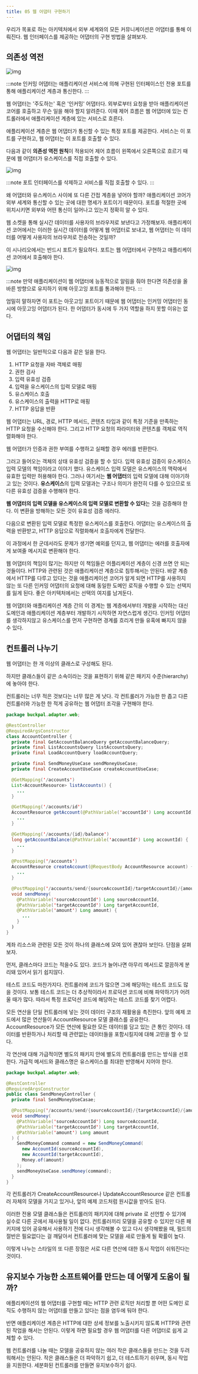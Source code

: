 ```yaml
---
title: 05 웹 어댑터 구현하기
---
```


우리가 목표로 하는 아키텍처에서 외부 세계와의 모든 커뮤니케이션은 어댑터를 통해 이뤄진다. 웹 인터페이스를 제공하는 어댑터의 구현 방법을 살펴보자.

## 의존성 역전

![img](./images/5.1.png)

:::note
인커밍 어댑터는 애플리케이션 서비스에 의해 구현된 인터페이스인 전용 포트를 통해 애플리케이션 계층과 통신한다.
:::

웹 어댑터는 '주도하는' 혹은 '인커밍' 어댑터다. 외부로부터 요청을 받아 애플리케이션 코어를 호출하고 무슨 일을 해야 할지 알려준다. 이때 제어 흐름은 웹 어댑터에 있는 컨트롤러에서 애플리케이션 계층에 있는 서비스로 흐른다.

애플리케이션 계층은 웹 어댑터가 통신할 수 있는 특정 포트를 제공한다. 서비스는 이 포트를 구현하고, 웹 어댑터는 이 포트를 호출할 수 있다.

다음과 같이 **의존성 역전 원칙**이 적용되어 제어 흐름이 왼쪽에서 오른쪽으로 흐르기 때문에 웹 어댑터가 유스케이스를 직접 호출할 수 있다.

![img](./images/5.2.png)

:::note
포트 인터페이스를 삭제하고 서비스를 직접 호출할 수 있다.
:::

왜 어댑터와 유스케이스 사이에 또 다른 간접 계층을 넣어야 할까? 애플리케이션 코어가 외부 세계와 통신할 수 있는 곳에 대한 명세가 포트이기 때문이다. 포트를 적절한 곳에 위치시키면 외부와 어떤 통신이 일어나고 있는지 정확히 알 수 있다.

웹 소켓을 통해 실시간 데이터를 사용자의 브라우저로 보낸다고 가정해보자. 애플리케이션 코어에서는 이러한 실시간 데이터를 어떻게 웹 어댑터로 보내고, 웹 어댑터는 이 데이터를 어떻게 사용자의 브라우저로 전송하는 것일까?

이 시나리오에서는 반드시 포트가 필요하다. 포트는 웹 어댑터에서 구현하고 애플리케이션 코어에서 호출해야 한다.

![img](./images/5.3.png)

:::note
만약 애플리케이션이 웹 어댑터에 능동적으로 알림을 줘야 한다면 의존성을 올바른 방향으로 유지하기 위해 아웃고잉 포트를 통과해야 한다.
:::

엄밀히 말하자면 이 포트는 아웃고잉 포트이기 때문에 웹 어댑터는 인커밍 어댑터인 동시에 아웃고잉 어댑터가 된다. 한 어댑터가 동시에 두 가지 역할을 하지 못할 이유는 없다.

## 어댑터의 책임

웹 어댑터는 일반적으로 다음과 같은 일을 한다.

1. HTTP 요청을 자바 객체로 매핑
2. 권한 검사
3. 입력 유효성 검증
4. 입력을 유스케이스의 입력 모델로 매핑
5. 유스케이스 호출
6. 유스케이스의 출력을 HTTP로 매핑
7. HTTP 응답을 반환

웹 어댑터는 URL, 경로, HTTP 메서드, 콘텐츠 타입과 같이 특정 기준을 만족하는 HTTP 요청을 수신해야 한다. 그리고 HTTP 요청의 파라미터와 콘텐츠를 객체로 역직렬화해야 한다.

웹 어댑터가 인증과 권한 부여를 수행하고 실패할 경우 에러를 반환한다.

그러고 들어오는 객체의 상태 유효성 검증을 할 수 있다. 입력 유효성 검증이 유스케이스 입력 모델의 책임이라고 이야기 했다. 유스케이스 입력 모델은 유스케이스의 맥락에서 유효한 입력만 허용해야 한다. 그러나 여기서는 **웹 어댑터**의 입력 모델에 대해 이야기하고 있는 것이다. **유스케이스**의 입력 모델과는 구조나 의미가 완전히 다를 수 있으므로 또 다른 유효성 검증을 수행해야 한다.

**웹 어댑터의 입력 모델을 유스케이스의 입력 모델로 변환할 수 있다**는 것을 검증해야 한다. 이 변환을 방해하는 모든 것이 유효성 검증 에러다.

다음으로 변환된 입력 모델로 특정한 유스케이스를 호출한다. 어댑터는 유스케이스의 출력을 반환받고, HTTP 응답으로 직렬화해서 호출자에게 전달한다.

이 과정에서 한 군데서라도 문제가 생기면 예외를 던지고, 웹 어댑터는 에러를 호출자에게 보여줄 메시지로 변환해야 한다.

웹 어댑터의 책임이 많기는 하지만 이 책임들은 어플리케이션 계층이 신경 쓰면 안 되는 것들이다. HTTP와 관련된 것은 애플리케이션 계층으로 침투해서는 안된다. 바깥 계층에서 HTTP를 다루고 있다는 것을 애플리케이션 코어가 알게 되면 HTTP를 사용하지 않는 또 다른 인커밍 어댑터의 요청에 대해 동일한 도메인 로직을 수행할 수 있는 선택지를 잃게 된다. 좋은 아키텍처에서는 선택의 여지를 남겨둔다.

웹 어댑터와 애플리케이션 계층 간의 이 경계는 웹 계층에서부터 개발을 시작하는 대신 도메인과 애플리케이션 계층부터 개발하기 시작하면 자연스럽게 생긴다. 인커밍 어댑터를 생각하지않고 유스케이스를 먼저 구현하면 경계를 흐리게 만들 유혹에 빠지지 않을 수 있다.

## 컨트롤러 나누기

웹 어댑터는 한 개 이상의 클래스로 구성해도 된다.

하지만 클래스들이 같은 소속이라는 것을 표현하기 위해 같은 패키지 수준(hierarchy)에 놓아야 한다.

컨트롤러는 너무 적은 것보다는 너무 많은 게 낫다. 각 컨트롤러가 가능한 한 좁고 다른 컨트롤러와 가능한 한 적게 공유하는 웹 어댑터 조각을 구현해야 한다.

```java title="AccountController를 하나 만들어 계좌와 관련된 모든 요청을 받는다."
package buckpal.adapter.web;

@RestController
@RequiredArgsConstructor
class AccountController {
  private final GetAccountBalanceQuery getAccountBalanceQuery;
  private final ListAccountsQuery listAccountsQuery;
  private final LoadAccountQuery loadAccountQuery;

  private final SendMoneyUseCase sendMoneyUseCase;
  private final CreateAccountUseCase createAccountUseCase;

  @GetMapping('/accounts')
  List<AccountResource> listAccounts() {
    ...
  }

  @GetMapping('/accounts/id')
  AccountResource getAccount(@PathVariable('accountId') Long accountId) {
    ...
  }

  @GetMapping('/accounts/{id}/balance')
  long getAccountBalance(@PathVariable('accountId') Long accountId) {
    ...
  }

  @PostMapping('/accounts')
  AccountResource createAccount(@RequestBody AccountResource account) {
    ...
  }

  @PostMapping('/accounts/send/{sourceAccountId}/targetAccountId}/{amount}')
  void sendMoney(
    @PathVariable('sourceAccountId') Long sourceAccountId,
    @PathVariable('targetAccountId') Long targetAccountId,
    @PathVariable('amount') Long amount) {
      ...
    }
  )
}
```

계좌 리소스와 관련된 모든 것이 하나의 클래스에 모여 있어 괜찮아 보인다. 단점을 살펴보자.

먼저, 클래스마다 코드는 적을수도 있다. 코드가 늘어나면 아무리 메서드로 깔끔하게 분리돼 있어서 읽기 쉽지않다.

테스트 코드도 마찬가지다. 컨트롤러에 코드가 많으면 그에 해당하는 테스트 코드도 많을 것이다. 보통 테스트 코드는 더 추상적이라서 프로덕션 코드에 비해 파악하기가 어려울 때가 많다. 따라서 특정 프로덕션 코드에 해당하는 테스트 코드를 찾기 어렵다.

모든 연산을 단일 컨트롤러에 넣는 것이 데이터 구조의 재활용을 촉진한다. 앞의 예제 코드에서 많은 연산들이 AccountResource 모델 클래스를 공유한다. AccountResource가 모든 연산에 필요한 모든 데이터를 담고 있는 큰 통인 것이다. 데이터를 반환하거나 처리할 때 관련없는 데이터들을 포함시킬지에 대해 고민을 할 수 있다.

각 연산에 대해 가급적이면 별도의 패키지 안에 별도의 컨트롤러를 만드는 방식을 선호한다. 가급적 메서드와 클래스명은 유스케이스를 최대한 반영해서 지어야 한다.

```java
package buckpal.adapter.web;

@RestController
@RequiredArgsConstructor
public class SendMoneyController {
  private final SendMoneyUseCasae;

  @PostMapping('/accounts/send/{sourceAccountId}/{targetAccountId}/{amount}')
  void sendMoney(
    @PathVariable('sourceAccountId') Long sourceAccountId,
    @PathVariable('targetAccountId') Long targetAccountId,
    @PathVariable('amount') Long amount
  ) {
    SendMoneyCommand command = new SendMoneyCommand(
      new AccountId(sourceAccountId),
      new AccountId(targetAccountId),
      Money.of(amount)
    );
    sendMoneyUseCase.sendMoney(command);
  }
}
```

각 컨트롤러가 CreateAccountResource나 UpdateAccountResource 같은 컨트롤러 자체의 모델을 가지고 있거나, 앞의 예제 코드처럼 원시값을 받아도 된다.

이러한 전용 모델 클래스들은 컨트롤러의 패키지에 대해 private 로 선언할 수 있기에 실수로 다른 곳에서 재사용될 일이 없다. 컨트롤러끼리 모델을 공유할 수 있지만 다른 패키지에 있어 공유해서 사용하기 전에 다시 생각해볼 수 있고 다시 생각해봤을 때, 필드의 절반은 필요없다는 걸 깨달아서 컨트롤러에 맞는 모델을 새로 만들게 될 확률이 높다.

이렇게 나누는 스타일의 또 다른 장점은 서로 다른 연산에 대한 동시 작업이 쉬워진다는 것이다.

## 유지보수 가능한 소프트웨어를 만드는 데 어떻게 도움이 될까?

애플리케이션의 웹 어댑터를 구현할 때는 HTTP 관련 로직만 처리할 뿐 어떤 도메인 로직도 수행하지 않는 어댑터를 만들고 있다는 점을 염두에 둬야 한다.

반면 애플리케이션 계층은 HTTP에 대한 상세 정보를 노출시키지 않도록 HTTP와 관련된 작업을 해서는 안된다. 이렇게 하면 필요할 경우 웹 어댑터를 다른 어댑터로 쉽게 교체할 수 있다.

웹 컨트롤러를 나눌 때는 모델을 공유하지 않는 여러 작은 클래스들을 만드는 것을 두려워해서는 안된다. 작은 클래스들은 더 파악하기 쉽고, 더 테스트하기 쉬우며, 동시 작업을 지원한다. 세분화된 컨트롤러를 만들면 유지보수하기 쉽다.
